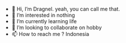 - 👋 Hi, I’m Dragnel. yeah, you can call me that.
- 👀 I’m interested in nothing
- 🌱 I’m currently learning life
- 💞️ I’m looking to collaborate on hobby
- 📫 How to reach me ? Indonesia

<!---
Dragnel124/Dragnel124 is a ✨ special ✨ repository because its `README.md` (this file) appears on your GitHub profile.
You can click the Preview link to take a look at your changes.
--->
